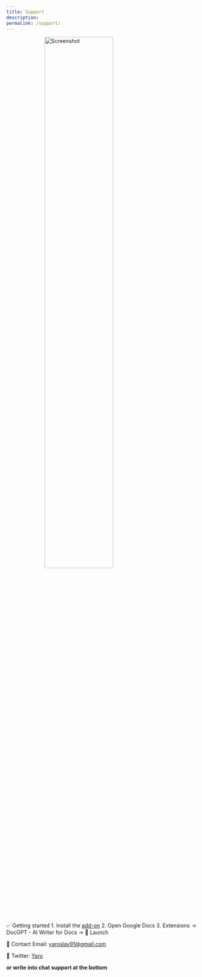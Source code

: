 ```yaml
---
title: Support
description: 
permalink: /support/
---
```

<style>
.getting-started {
  display: block;
  margin-left: auto;
  margin-right: auto;
  width: 60%;
}
</style>
<div>
    <img src="{{ site.baseurl }}/images/getting-started.png" alt="Screenshot" class="getting-started"/>
</div>
<script>
$crisp.push(["do", "chat:open"])
</script>
✅ Getting started
1. Install the <a href="https://workspace.google.com/u/0/marketplace/app/docgpt_ai_writer_for_docs/466607203252">add-on</a>
2. Open Google Docs
3. Extensions -> DocGPT - AI Writer for Docs -> 🚀 Launch

📧 Contact Email: <a href = "mailto: yaroslav91@gmail.com">yaroslav91@gmail.com</a>

💬 Twitter: [Yaro](https://twitter.com/ski0xFF)

**or write into chat support at the bottom**
